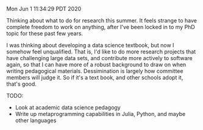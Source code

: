 Mon Jun  1 11:34:29 PDT 2020

Thinking about what to do for research this summer.
It feels strange to have complete freedom to work on anything, after I've been locked in to my PhD topic for these past few years.

I was thinking about developing a data science textbook, but now I somehow feel unqualified.
That is, I'd like to do more research projects that have challenging large data sets, and contribute more actively to software again, so that I can have more of a robust background to draw on when writing pedagogical materials.
Dessimination is largely how committee members will judge it.
So if it's a text book, and other schools adopt it, that's good.

TODO: 

- Look at academic data science pedagogy
- Write up metaprogramming capabilities in Julia, Python, and maybe other languages
